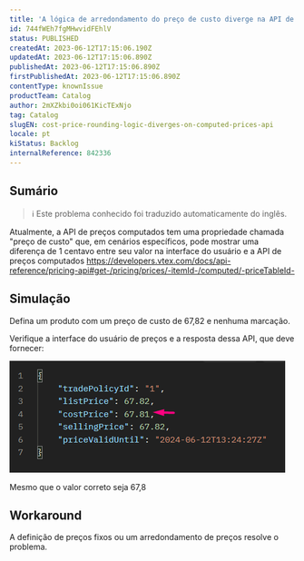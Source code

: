 ```yaml
---
title: 'A lógica de arredondamento do preço de custo diverge na API de preços calculados'
id: 744fWEh7fgMHwvidFEhlV
status: PUBLISHED
createdAt: 2023-06-12T17:15:06.190Z
updatedAt: 2023-06-12T17:15:06.890Z
publishedAt: 2023-06-12T17:15:06.890Z
firstPublishedAt: 2023-06-12T17:15:06.890Z
contentType: knownIssue
productTeam: Catalog
author: 2mXZkbi0oi061KicTExNjo
tag: Catalog
slugEN: cost-price-rounding-logic-diverges-on-computed-prices-api
locale: pt
kiStatus: Backlog
internalReference: 842336
---
```


## Sumário

>ℹ️ Este problema conhecido foi traduzido automaticamente do inglês.


Atualmente, a API de preços computados tem uma propriedade chamada "preço de custo" que, em cenários específicos, pode mostrar uma diferença de 1 centavo entre seu valor na interface do usuário e a API de preços computados https://developers.vtex.com/docs/api-reference/pricing-api#get-/pricing/prices/-itemId-/computed/-priceTableId-

## Simulação


Defina um produto com um preço de custo de 67,82 e nenhuma marcação.

Verifique a interface do usuário de preços e a resposta dessa API, que deve fornecer:

 ![](https://raw.githubusercontent.com/vtexdocs/known-issues/refs/heads/main/docs/pt/known-issues/Catalog/a-logica-de-arredondamento-do-preco-de-custo-diverge-na-api-de-precos-calculados_1.png)

Mesmo que o valor correto seja 67,8

## Workaround


A definição de preços fixos ou um arredondamento de preços resolve o problema.





